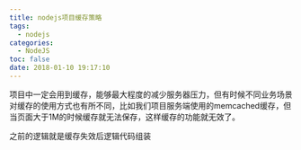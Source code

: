 ```yaml
---
title: nodejs项目缓存策略
tags:
  - nodejs
categories:
  - NodeJS
toc: false
date: 2018-01-10 19:17:10
---
```


项目中一定会用到缓存，能够最大程度的减少服务器压力，但有时候不同业务场景对缓存的使用方式也有所不同，比如我们项目服务端使用的memcached缓存，但当页面大于1M的时候缓存就无法保存，这样缓存的功能就无效了。

之前的逻辑就是缓存失效后逻辑代码组装
